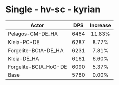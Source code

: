 # Single - hv-sc - kyrian
| Actor | DPS | Increase |
|---|:---:|:---:|
|Pelagos-CM-DE_HA|6464|11.83%|
|Kleia-PC-DE|6287|8.77%|
|Forgelite-BCtA-DE_HA|6231|7.81%|
|Kleia-DE_HA|6161|6.60%|
|Forgelite-BCtA_HoG-DE|6090|5.37%|
|Base|5780|0.00%|
